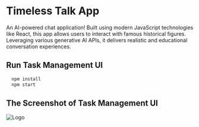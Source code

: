 # Timeless Talk App

An AI-powered chat application! Built using modern JavaScript technologies like React, this app allows users to interact with famous historical figures. Leveraging various generative AI APIs, it delivers realistic and educational conversation experiences.

## Run Task Management UI

```bash
  npm install
  npm start
```

## The Screenshot of Task Management UI 
![Logo](task-management-ui/src/app/images/Screenshot_task_management_app.png)

